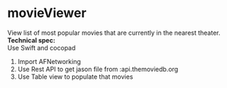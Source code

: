 # movieViewer
View list of most popular movies that are currently in the nearest theater.
<b>Technical spec: </b><br>
Use Swift and cocopad<br>
1. Import AFNetworking <br>
2. Use Rest API to get jason file from :api.themoviedb.org <br>
3. Use Table view to populate that movies <br>


